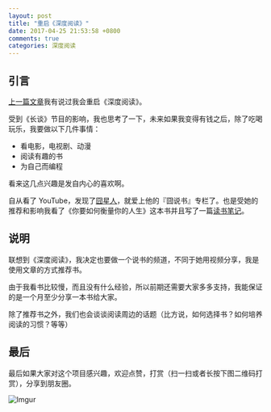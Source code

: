```yaml
---
layout: post
title: "重启《深度阅读》"
date: 2017-04-25 21:53:58 +0800
comments: true
categories: 深度阅读
---
```

## 引言

[上一篇文章](https://blog.forecho.com/talk-about-the-story-behind-my-first-mp.html)我有说过我会重启《深度阅读》。

受到《长谈》节目的影响，我也思考了一下，未来如果我变得有钱之后，除了吃喝玩乐，我要做以下几件事情：

- 看电影，电视剧、动漫
- 阅读有趣的书
- 为自己而编程

看来这几点兴趣是发自内心的喜欢啊。

<!--more-->

自从看了 YouTube，发现了[囧星人](https://www.youtube.com/user/shintaroReview)，就爱上他的『囧说书』专栏了。也是受她的推荐和影响我看了《你要如何衡量你的人生》这本书并且写了一篇[读书笔记](https://blog.forecho.com/how-will-you-measure-your-life.html)。

## 说明

联想到《深度阅读》，我决定也要做一个说书的频道，不同于她用视频分享，我是使用文章的方式推荐书。

由于我看书比较慢，而且没有什么经验，所以前期还需要大家多多支持，我能保证的是一个月至少分享一本书给大家。

除了推荐书之外，我们也会谈谈阅读周边的话题（比方说，如何选择书？如何培养阅读的习惯？等等）

## 最后

最后如果大家对这个项目感兴趣，欢迎点赞，打赏（扫一扫或者长按下图二维码打赏），分享到朋友圈。

![Imgur](https://blog-1251237404.cos.ap-guangzhou.myqcloud.com/20190424163238.png)
